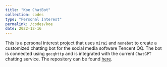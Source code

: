 ```yaml
---
title: "Koe ChatBot"
collection: codes 
type: "Personal Interest"
permalink: /codes/koe
date: 2022-12-16
---
```


This is a personal interest project that uses `mirai` and `nonebot` to create a customized chatting bot for the social media software Tencent QQ. The bot is connected using `gocqhttp` and is integrated with the current `ChatGPT` chatting service. The repository can be found [here](https://github.com/lukeyf/koe_bot). 

